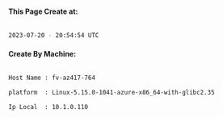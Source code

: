 
   
#### This Page Create at:

```bash

2023-07-20 - 20:54:54 UTC

```

#### Create By Machine:

```bash

Host Name : fv-az417-764

platform  : Linux-5.15.0-1041-azure-x86_64-with-glibc2.35

Ip Local  : 10.1.0.110

```

